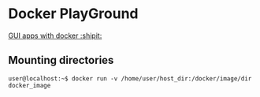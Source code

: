 # Docker PlayGround

[GUI apps with docker :shipit:](http://fabiorehm.com/blog/2014/09/11/running-gui-apps-with-docker/)

## Mounting directories

```
user@localhost:~$ docker run -v /home/user/host_dir:/docker/image/dir docker_image
```
